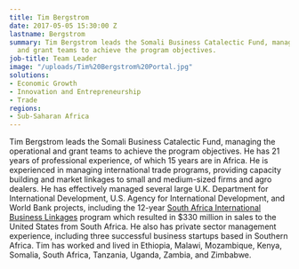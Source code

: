 ```yaml
---
title: Tim Bergstrom
date: 2017-05-05 15:30:00 Z
lastname: Bergstrom
summary: Tim Bergstrom leads the Somali Business Catalectic Fund, managing the operational
  and grant teams to achieve the program objectives.
job-title: Team Leader
image: "/uploads/Tim%20Bergstrom%20Portal.jpg"
solutions:
- Economic Growth
- Innovation and Entrepreneurship
- Trade
regions:
- Sub-Saharan Africa
---
```


Tim Bergstrom leads the Somali Business Catalectic Fund, managing the operational and grant teams to achieve the program objectives. He has 21 years of professional experience, of which 15 years are in Africa. He is experienced in managing international trade programs, providing capacity building and market linkages to small and medium-sized firms and agro dealers. He has effectively managed several large U.K. Department for International Development, U.S. Agency for International Development, and World Bank projects, including the 12-year [South Africa International Business Linkages](https://www.dai.com/our-work/projects/south-africa-international-business-linkages-ii-saibl-ii) program which resulted in $330 million in sales to the United States from South Africa. He also has private sector management experience, including three successful business startups based in Southern Africa. Tim has worked and lived in Ethiopia, Malawi, Mozambique, Kenya, Somalia, South Africa, Tanzania, Uganda, Zambia, and Zimbabwe.